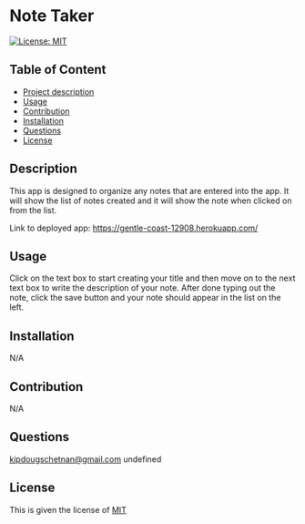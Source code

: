 
  # Note Taker

  [![License: MIT](https://img.shields.io/badge/License-MIT-yellow.svg)](https://opensource.org/licenses/MIT)

  ## Table of Content
  - [Project description](#Description)
  - [Usage](#Usage)
  - [Contribution](#Contribution)
  - [Installation](#Installation)
  - [Questions](#Questions)
  - [License](#License)

  ## Description
  This app is designed to organize any notes that are entered into the app. It will show the list of notes created and it will show the note when clicked on from the list.

  Link to deployed app: https://gentle-coast-12908.herokuapp.com/

  ## Usage
  Click on the text box to start creating your title and then move on to the next text box to write the description of your note. After done typing out the note, click the save button and your note should appear in the list on the left.

  ## Installation
  N/A

  ## Contribution
  N/A

  ## Questions
  kipdougschetnan@gmail.com
  undefined

  ## License
  This is given the license of [MIT](https://choosealicense.com/licenses/mit/)

